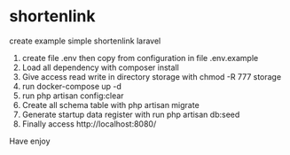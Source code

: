 # shortenlink
create example simple shortenlink laravel

1.  create file .env then copy from configuration in file .env.example
2.  Load all dependency with composer install
3.  Give access read write in directory storage with chmod -R 777 storage
4.  run docker-compose up -d
5.  run php artisan config:clear
6.  Create all schema table with php artisan migrate
7.  Generate startup data register with run php artisan db:seed
8.  Finally access http://localhost:8080/

Have enjoy